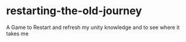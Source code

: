# restarting-the-old-journey
A Game to Restart and refresh my unity knowledge and to see where it takes me
